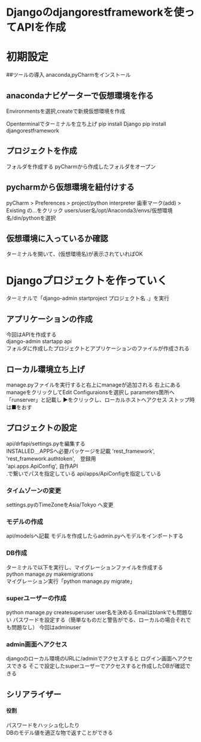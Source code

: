 # Djangoのdjangorestframeworkを使ってAPIを作成

# 初期設定
##ツールの導入
anaconda,pyCharmをインストール

## anacondaナビゲーターで仮想環境を作る
Environmentsを選択,createで新規仮想環境を作成

Openterminalでターミナルを立ち上げ
pip install Django
pip install djangorestframework

## プロジェクトを作成
フォルダを作成する
pyCharmから作成したフォルダをオープン

## pycharmから仮想環境を紐付けする
pyCharm > Preferences > project/python interpreter
歯車マーク(add) > Existing の...をクリック
users/user名/opt/Anaconda3/envs/仮想環境名/din/pythonを選択

## 仮想環境に入っているか確認
ターミナルを開いて、(仮想環境名)が表示されていればOK

# Djangoプロジェクトを作っていく
ターミナルで「django-admin startproject プロジェクト名 .」を実行

## アプリケーションの作成
今回はAPIを作成する<br>
django-admin startapp api<br>
フォルダに作成したプロジェクトとアプリケーションのファイルが作成される

## ローカル環境立ち上げ
manage.pyファイルを実行すると右上にmanageが追加される
右上にあるmanageをクリックしてEdit Configuraionsを選択し
parameters箇所へ「runserver」と記載し
▶️をクリックし、ローカルホストへアクセス
ストップ時は■をおす

## プロジェクトの設定
api/drfapi/settings.pyを編集する<br>
INSTALLED＿APPSへ必要パッケージを記載
'rest_framework',<br>
'rest_framework.authtoken',　登録用　<br>
'api.apps.ApiConfig',       自作API<br>
.で繋いでパスを指定している
api/apps/ApiConfigを指定している

### タイムゾーンの変更
settings.pyのTimeZoneをAsia/Tokyo
へ変更

### モデルの作成
api/modelsへ記載
モデルを作成したらadmin.pyへモデルをインポートする

### DB作成
ターミナルで以下を実行し、マイグレーションファイルを作成する<br>
python manage.py makemigrations <br>
マイグレーション実行「python manage.py migrate」

### superユーザーの作成
python manage.py createsuperuser
user名を決める
Emailはblankでも問題ない
パスワードを設定する（簡単なものだと警告がでる、ローカルの場合それでも問題なし）
今回はadminuser

### admin画面へアクセス
djangoのローカル環境のURLに/adminでアクセスすると
ログイン画面へアクセスできる
そこで設定したsuperユーザーでアクセスすると作成したDBが確認できる

## シリアライザー
#### 役割
パスワードをハッシュ化したり  
DBのモデル値を適正な物で返すことができる

